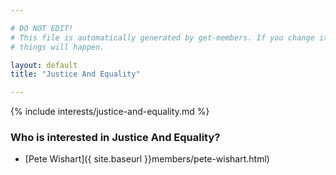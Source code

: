 ```yaml
---

# DO NOT EDIT!
# This file is automatically generated by get-members. If you change it, bad
# things will happen.

layout: default
title: "Justice And Equality"

---
```


{% include interests/justice-and-equality.md %}

### Who is interested in Justice And Equality?


* [Pete Wishart]({ site.baseurl }}members/pete-wishart.html)
